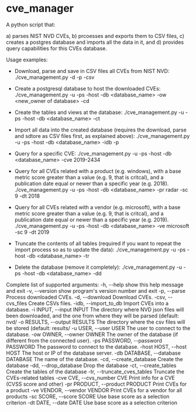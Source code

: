 # cve_manager
A python script that:

  a) parses NIST NVD CVEs, 
  b) prcoesses and exports them to CSV files, 
  c) creates a postgres database and imports all the data in it, and
  d) provides query capabilities for this CVEs database.

Usage examples: 
- Download, parse and save in CSV files all CVEs from NIST NVD:
  ./cve_management.py -d -p -csv
  
- Create a postgresql database to host the downloaded CVEs:
  ./cve_management.py -u <myuser> -ps <mypassword> -host <hostname or IP> -db <database_name> -ow <new_owner of database> -cd

- Create the tables and views at the database:
  ./cve_management.py -u <myuser> -ps <mypassword> -host <hostname or IP> -db <database_name> -ct

- Import all data into the created database (requires the download, parse and sdtore as CSV files first, as explained above):
  ./cve_management.py -u <myuser> -ps <mypassword> -host <hostname or IP> -db <database_name> -idb -p

- Query for a specific CVE:
  ./cve_management.py -u <myuser> -ps <mypassword> -host <hostname or IP> -db <database_name> -cve 2019-2434
    
- Query for all CVEs related with a product (e.g. windows), with a base metric score greater than a value (e.g. 9, that is critcal), and a publication date equal or newer than a specific year (e.g. 2018).
  ./cve_management.py -u <myuser> -ps <mypassword> -host <hostname or IP> -db <database_name> -pr radar -sc 9 -dt 2018
  
- Query for all CVEs related with a vendor (e.g. microsoft), with a base metric score greater than a value (e.g. 9, that is critcal), and a publication date equal or newer than a specific year (e.g. 2019).
  ./cve_management.py -u <myuser> -ps <mypassword> -host <hostname or IP> -db <database_name> -ve microsoft -sc 9 -dt 2019
  
- Truncate the contents of all tables (required if you want to repeat the import process so as to update the data): 
  ./cve_management.py -u <myuser> -ps <mypassword> -host <hostname or IP> -db <database_name> -tr
  
- Delete the database (remove it completely):
  ./cve_management.py -u <myuser> -ps <mypassword> -host <hostname or IP> -db <database_name> -dd

Complete list of supported arguments:
  -h, --help            show this help message and exit
  -v, --version         show program's version number and exit
  -p, --parse           Process downloaded CVEs.
  -d, --download        Download CVEs.
  -csv, --cvs_files     Create CSVs files.
  -idb, --import_to_db  Import CVEs into a database.
  -i INPUT, --input INPUT
                        The directory where NVD json files will been
                        downloaded, and the one from where they will be parsed
                        (default: nvd/
  -o RESULTS, --output RESULTS
                        The directory where the csv files will be stored
                        (default: results/
  -u USER, --user USER  The user to connect to the database.
  -ow OWNER, --owner OWNER
                        The owner of the database (if different from the
                        connected user).
  -ps PASSWORD, --password PASSWORD
                        The password to connect to the database.
  -host HOST, --host HOST
                        The host or IP of the database server.
  -db DATABASE, --database DATABASE
                        The name of the database.
  -cd, --create_database
                        Create the database
  -dd, --drop_database  Drop the database
  -ct, --create_tables  Create the tables of the database
  -tr, --truncate_cves_tables
                        Truncate the CVEs-related tables
  -cve CVE, --cvs_number CVE
                        Print info for a CVE (CVSS score and other)
  -pr PRODUCT, --product PRODUCT
                        Print CVEs for a product
  -ve VENDOR, --vendor VENDOR
                        Print CVEs for a vendor for all products
  -sc SCORE, --score SCORE
                        Use base score as a selection criterion
  -dt DATE, --date DATE
                        Use base score as a selection criterion
